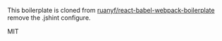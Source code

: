This boilerplate is cloned from  [ruanyf/react-babel-webpack-boilerplate](ruanyf/react-babel-webpack-boilerplate)
remove the .jshint configure.


MIT
